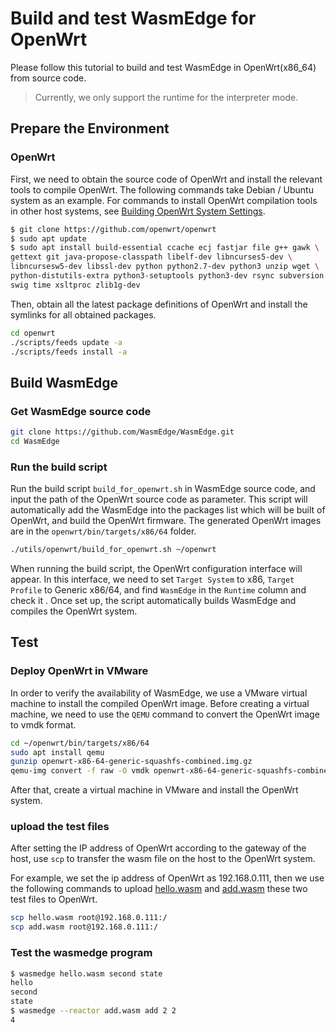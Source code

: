 # Build and test WasmEdge for OpenWrt

Please follow this tutorial to build and test WasmEdge in OpenWrt(x86_64) from source code.

> Currently, we only support the runtime for the interpreter mode.

## Prepare the Environment

### OpenWrt

First, we need to obtain the source code of OpenWrt and install the relevant tools to compile OpenWrt. The following commands take Debian / Ubuntu system as an example. For commands to install OpenWrt compilation tools in other host systems, see [Building OpenWrt System Settings](https://openwrt.org/docs/guide-developer/toolchain/install-buildsystem).

```bash
$ git clone https://github.com/openwrt/openwrt
$ sudo apt update
$ sudo apt install build-essential ccache ecj fastjar file g++ gawk \
gettext git java-propose-classpath libelf-dev libncurses5-dev \
libncursesw5-dev libssl-dev python python2.7-dev python3 unzip wget \
python-distutils-extra python3-setuptools python3-dev rsync subversion \
swig time xsltproc zlib1g-dev 
```

Then, obtain all the latest package definitions of OpenWrt and install the symlinks for all obtained packages.

```bash
cd openwrt
./scripts/feeds update -a
./scripts/feeds install -a
```

## Build WasmEdge

### Get WasmEdge source code

```bash
git clone https://github.com/WasmEdge/WasmEdge.git
cd WasmEdge
```

### Run the build script

Run the build script `build_for_openwrt.sh` in WasmEdge source code, and input the path of the OpenWrt source code as parameter. This script will automatically add the WasmEdge into the packages list which will be built of OpenWrt, and build the OpenWrt firmware. The generated OpenWrt images are in the `openwrt/bin/targets/x86/64` folder.

```bash
./utils/openwrt/build_for_openwrt.sh ~/openwrt
```

When running the build script, the OpenWrt configuration interface will appear. In this interface, we need to set `Target System` to x86, `Target Profile` to Generic x86/64, and find `WasmEdge` in the `Runtime` column and check it . Once set up, the script automatically builds WasmEdge and compiles the OpenWrt system.

## Test

### Deploy OpenWrt in VMware

In order to verify the availability of WasmEdge, we use a VMware virtual machine to install the compiled OpenWrt image. Before creating a virtual machine, we need to use the `QEMU` command to convert the OpenWrt image to vmdk format.

```bash
cd ~/openwrt/bin/targets/x86/64
sudo apt install qemu
gunzip openwrt-x86-64-generic-squashfs-combined.img.gz
qemu-img convert -f raw -O vmdk openwrt-x86-64-generic-squashfs-combined.img Openwrt.vmdk
```

After that, create a virtual machine in VMware and install the OpenWrt system.

### upload the test files

After setting the IP address of OpenWrt according to the gateway of the host, use `scp` to transfer the wasm file on the host to the OpenWrt system.

For example, we set the ip address of OpenWrt as 192.168.0.111, then we use the following commands to upload [hello.wasm](https://github.com/WasmEdge/WasmEdge/raw/master/examples/wasm/hello.wasm) and [add.wasm](https://raw.githubusercontent.com/WasmEdge/WasmEdge/master/examples/wasm/add.wasm) these two test files to OpenWrt.

```bash
scp hello.wasm root@192.168.0.111:/
scp add.wasm root@192.168.0.111:/
```

### Test the wasmedge program

```bash
$ wasmedge hello.wasm second state
hello
second
state
$ wasmedge --reactor add.wasm add 2 2
4
```
